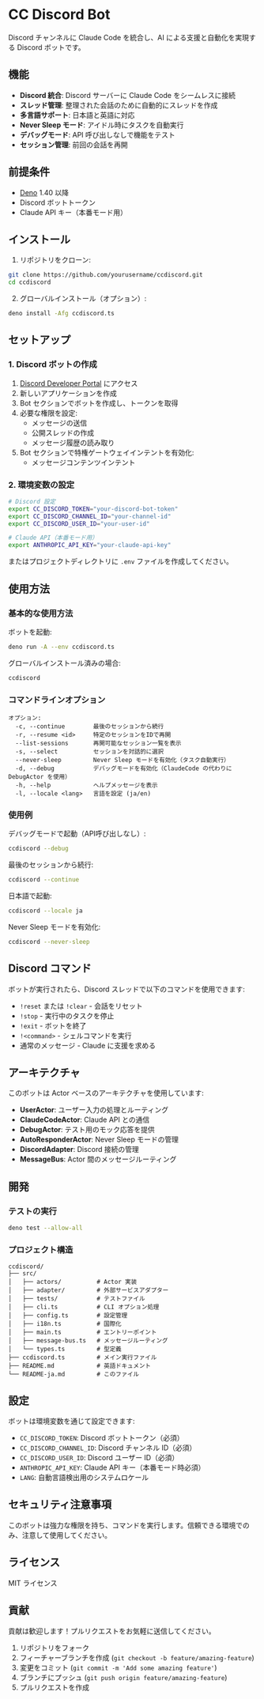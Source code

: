 # CC Discord Bot

Discord チャンネルに Claude Code を統合し、AI による支援と自動化を実現する Discord ボットです。

## 機能

- **Discord 統合**: Discord サーバーに Claude Code をシームレスに接続
- **スレッド管理**: 整理された会話のために自動的にスレッドを作成
- **多言語サポート**: 日本語と英語に対応
- **Never Sleep モード**: アイドル時にタスクを自動実行
- **デバッグモード**: API 呼び出しなしで機能をテスト
- **セッション管理**: 前回の会話を再開

## 前提条件

- [Deno](https://deno.land/) 1.40 以降
- Discord ボットトークン
- Claude API キー（本番モード用）

## インストール

1. リポジトリをクローン:
```bash
git clone https://github.com/yourusername/ccdiscord.git
cd ccdiscord
```

2. グローバルインストール（オプション）:
```bash
deno install -Afg ccdiscord.ts
```

## セットアップ

### 1. Discord ボットの作成

1. [Discord Developer Portal](https://discord.com/developers/applications) にアクセス
2. 新しいアプリケーションを作成
3. Bot セクションでボットを作成し、トークンを取得
4. 必要な権限を設定:
   - メッセージの送信
   - 公開スレッドの作成
   - メッセージ履歴の読み取り
5. Bot セクションで特権ゲートウェイインテントを有効化:
   - メッセージコンテンツインテント

### 2. 環境変数の設定

```bash
# Discord 設定
export CC_DISCORD_TOKEN="your-discord-bot-token"
export CC_DISCORD_CHANNEL_ID="your-channel-id"
export CC_DISCORD_USER_ID="your-user-id"

# Claude API（本番モード用）
export ANTHROPIC_API_KEY="your-claude-api-key"
```

またはプロジェクトディレクトリに `.env` ファイルを作成してください。

## 使用方法

### 基本的な使用方法

ボットを起動:
```bash
deno run -A --env ccdiscord.ts
```

グローバルインストール済みの場合:
```bash
ccdiscord
```

### コマンドラインオプション

```
オプション:
  -c, --continue        最後のセッションから続行
  -r, --resume <id>     特定のセッションをIDで再開
  --list-sessions       再開可能なセッション一覧を表示
  -s, --select          セッションを対話的に選択
  --never-sleep         Never Sleep モードを有効化（タスク自動実行）
  -d, --debug           デバッグモードを有効化（ClaudeCode の代わりに DebugActor を使用）
  -h, --help            ヘルプメッセージを表示
  -l, --locale <lang>   言語を設定 (ja/en)
```

### 使用例

デバッグモードで起動（API呼び出しなし）:
```bash
ccdiscord --debug
```

最後のセッションから続行:
```bash
ccdiscord --continue
```

日本語で起動:
```bash
ccdiscord --locale ja
```

Never Sleep モードを有効化:
```bash
ccdiscord --never-sleep
```

## Discord コマンド

ボットが実行されたら、Discord スレッドで以下のコマンドを使用できます:

- `!reset` または `!clear` - 会話をリセット
- `!stop` - 実行中のタスクを停止
- `!exit` - ボットを終了
- `!<command>` - シェルコマンドを実行
- 通常のメッセージ - Claude に支援を求める

## アーキテクチャ

このボットは Actor ベースのアーキテクチャを使用しています:

- **UserActor**: ユーザー入力の処理とルーティング
- **ClaudeCodeActor**: Claude API との通信
- **DebugActor**: テスト用のモック応答を提供
- **AutoResponderActor**: Never Sleep モードの管理
- **DiscordAdapter**: Discord 接続の管理
- **MessageBus**: Actor 間のメッセージルーティング

## 開発

### テストの実行

```bash
deno test --allow-all
```

### プロジェクト構造

```
ccdiscord/
├── src/
│   ├── actors/          # Actor 実装
│   ├── adapter/         # 外部サービスアダプター
│   ├── tests/           # テストファイル
│   ├── cli.ts           # CLI オプション処理
│   ├── config.ts        # 設定管理
│   ├── i18n.ts          # 国際化
│   ├── main.ts          # エントリーポイント
│   ├── message-bus.ts   # メッセージルーティング
│   └── types.ts         # 型定義
├── ccdiscord.ts         # メイン実行ファイル
├── README.md            # 英語ドキュメント
└── README-ja.md         # このファイル
```

## 設定

ボットは環境変数を通じて設定できます:

- `CC_DISCORD_TOKEN`: Discord ボットトークン（必須）
- `CC_DISCORD_CHANNEL_ID`: Discord チャンネル ID（必須）
- `CC_DISCORD_USER_ID`: Discord ユーザー ID（必須）
- `ANTHROPIC_API_KEY`: Claude API キー（本番モード時必須）
- `LANG`: 自動言語検出用のシステムロケール

## セキュリティ注意事項

このボットは強力な権限を持ち、コマンドを実行します。信頼できる環境でのみ、注意して使用してください。

## ライセンス

MIT ライセンス

## 貢献

貢献は歓迎します！プルリクエストをお気軽に送信してください。

1. リポジトリをフォーク
2. フィーチャーブランチを作成 (`git checkout -b feature/amazing-feature`)
3. 変更をコミット (`git commit -m 'Add some amazing feature'`)
4. ブランチにプッシュ (`git push origin feature/amazing-feature`)
5. プルリクエストを作成